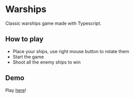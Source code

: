 # Warships
Classic warships game made with Typescript.

How to play
-----------
* Place your ships, use right mouse button to rotate them
* Start the game
* Shoot all the enemy ships to win

Demo
----
Play [here](https://john-sonz.github.io/warships/)!
